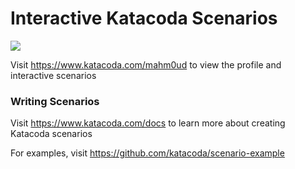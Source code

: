 # Interactive Katacoda Scenarios

[![](http://shields.katacoda.com/katacoda/mahm0ud/count.svg)](https://www.katacoda.com/mahm0ud "Get your profile on Katacoda.com")

Visit https://www.katacoda.com/mahm0ud to view the profile and interactive scenarios

### Writing Scenarios
Visit https://www.katacoda.com/docs to learn more about creating Katacoda scenarios

For examples, visit https://github.com/katacoda/scenario-example
